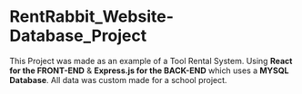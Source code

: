 # RentRabbit_Website-Database_Project
This Project was made as an example of a Tool Rental System. Using **React for the FRONT-END** & **Express.js for the BACK-END** which uses a **MYSQL Database**.
All data was custom made for a school project.
